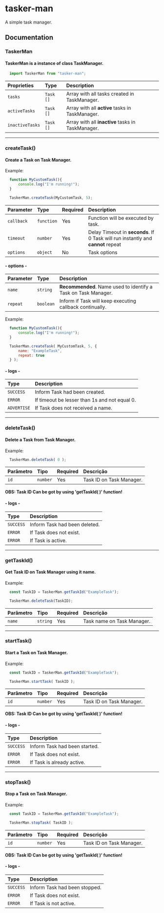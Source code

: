 
# tasker-man

A simple task manager.
## Documentation

### TaskerMan
#### TaskerMan is a instance of class TaskManager.

```js
  import TaskerMan from "tasker-man";
```

| Proprieties     | Type       | Description                                        |
| :-------------- | :--------- | :------------------------------------------------- |
| `tasks`         | `Task []`  | Array with all tasks created in TaskManager.       |
| `activeTasks`   | `Task []`  | Array with all **active** tasks in TaskManager.    |
| `inactiveTasks` | `Task []`  | Array with all **inactive** tasks in TaskManager.  |

---
### createTask()
#### Create a Task on Task Manager.
Example:
```js
  function MyCustomTask(){
      console.log("I'm running!");
  }

  TaskerMan.createTask(MyCustomTask, 5);
```

| Parameter   | Type       |Required| Description                        |
| :---------- | :--------- |:------ |:---------------------------------- |
| `callback`  | `function` | Yes    | Function will be executed by task. |
| `timeout`   | `number`   | Yes    | Delay Timeout in **seconds**. If 0 Task will run instantly and **cannot** repeat |
| `options`   | `object`   | No     | Task options                       |

#### - options -

| Parameter   | Type       | Description                                                    |
| :---------- | :--------- | :------------------------------------------------------------- |
| `name`      | `string`   | **Recommended**. Name used to identify a Task on Task Manager. |
| `repeat`    | `boolean`  | Inform if Task will keep executing callback continually.       |

Example:
```js
  function MyCustomTask(){
      console.log("I'm running!");
  }

  TaskerMan.createTask( MyCustomTask, 5, {
      name: "ExampleTask",
      repeat: true
  } );
```
#### - logs -

| Type       | Description                                                    |
| :--------- | :------------------------------------------------------------- |
| `SUCCESS`  | Inform Task had been created.                                  |
| `ERROR`    | If timeout be lesser than 1s and not equal 0.                  |
| `ADVERTISE`| If Task does not received a name.                              |

---
### deleteTask()
#### Delete a Task from Task Manager.
Example:
```js
  TaskerMan.deleteTask( 0 );
```

| Parâmetro   | Tipo       | Required | Descrição                 |
| :---------- | :--------- | :------- | :------------------------ |
| `id`        | `number`   | Yes      | Task ID on Task Manager.  |

**OBS: Task ID Can be got by using 'getTaskId( )' function!**

#### - logs -

| Type       | Description                   |
| :--------- | :---------------------------- |
| `SUCCESS`  | Inform Task had been deleted. |
| `ERROR`    | If Task does not exist.       |
| `ERROR`    | If Task is active.            |

---
### getTaskId()
#### Get Task ID on Task Manager using it name.
Example:
```js
  const TaskID = TaskerMan.getTaskId("ExampleTask");

  TaskerMan.deleteTask(TaskID);
```

| Parâmetro   | Tipo       | Required | Descrição                    |
| :---------- | :--------- | :------- | :--------------------------- |
| `name`      | `string`   | Yes      | Task name on Task Manager.   |

---
### startTask()
#### Start a Task on Task Manager.
Example:
```js
  const TaskID = TaskerMan.getTaskId("ExampleTask");

  TaskerMan.startTask( TaskID );
```

| Parâmetro   | Tipo       | Required | Descrição                 |
| :---------- | :--------- | :------- | :------------------------ |
| `id`        | `number`   | Yes      | Task ID on Task Manager.  |

**OBS: Task ID Can be got by using 'getTaskId( )' function!**
#### - logs -

| Type       | Description                   |
| :--------- | :---------------------------- |
| `SUCCESS`  | Inform Task had been started. |
| `ERROR`    | If Task does not exist.       |
| `ERROR`    | If Task is already active.    |

---
### stopTask()
#### Stop a Task on Task Manager.
Example:
```js
  const TaskID = TaskerMan.getTaskId("ExampleTask");

  TaskerMan.stopTask( TaskID );
```

| Parâmetro   | Tipo       | Required | Descrição                                   |
| :---------- | :--------- | :------- | :------------------------------------------ |
| `id`        | `number`   | Yes      | Task ID on Task Manager.                    |

**OBS: Task ID Can be got by using 'getTaskId( )' function!**
#### - logs -

| Type       | Description                   |
| :--------- | :---------------------------- |
| `SUCCESS`  | Inform Task had been stopped. |
| `ERROR`    | If Task does not exist.       |
| `ERROR`    | If Task is not active.        |
